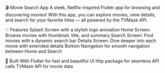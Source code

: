 🎬 Movie Search App
A sleek, Netflix-inspired Flutter app for browsing and discovering movies! With this app, you can explore movies, view details, and search for your favorite titles — all powered by the TVMaze API.

✨ Features
Splash Screen with a stylish logo animation
Home Screen: Browse movies with thumbnail, title, and summary
Search Screen: Find movies with a dynamic search bar
Details Screen: Dive deeper into each movie with extended details
Bottom Navigation for smooth navigation between Home and Search

🔧 Built With
Flutter for fast and beautiful UI
http package for seamless API calls
TVMaze API for movie data
